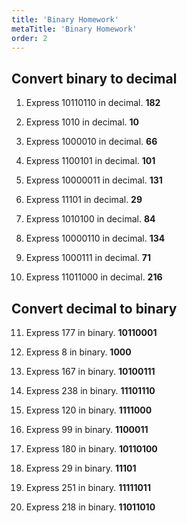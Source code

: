 ```yaml
---
title: 'Binary Homework'
metaTitle: 'Binary Homework'
order: 2
---
```


## Convert binary to decimal

1. Express 10110110 in decimal. **182**

2. Express 1010 in decimal. **10**

3. Express 1000010 in decimal. **66**

4. Express 1100101 in decimal. **101** 

5. Express 10000011 in decimal. **131** 

6. Express 11101 in decimal. **29**

7. Express 1010100 in decimal. **84**

8. Express 10000110 in decimal. **134**

9. Express 1000111 in decimal. **71**

10. Express 11011000 in decimal. **216**

## Convert decimal to binary

11. Express 177 in binary. **10110001**

12. Express 8 in binary. **1000**

13. Express 167 in binary. **10100111**

14. Express 238 in binary.  **11101110**

15. Express 120 in binary. **1111000**

16. Express 99 in binary. **1100011**

17. Express 180 in binary. **10110100**

18. Express 29 in binary. **11101**

19. Express 251 in binary. **11111011**

20. Express 218 in binary. **11011010**
